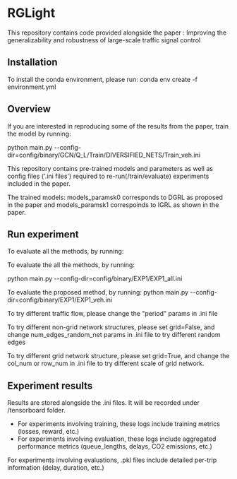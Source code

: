 # RGLight
This repository contains code provided alongside the paper : Improving the generalizability and robustness of large-scale traffic signal control


## Installation
To install the conda environment, please run:  conda env create -f environment.yml


## Overview

If you are interested in reproducing some of the results from the paper, train the model by running:

python main.py --config-dir=config/binary/GCN/Q_L/Train/DIVERSIFIED_NETS/Train_veh.ini 


This repository contains pre-trained models and parameters as well as config files ('.ini files') required to re-run(/train/evaluate) experiments included in the  paper.

The trained models: models_paramsk0 corresponds to DGRL as proposed in the paper and models_paramsk1 correspoinds to IGRL as shown in the paper.

## Run experiment

To evaluate all the methods, by running:

To evaluate the all the methods, by running:


python main.py --config-dir=config/binary/EXP1/EXP1_all.ini

To evaluate the proposed method, by running:
python main.py --config-dir=config/binary/EXP1/EXP1_veh.ini

To try different traffic flow, please change the "period" params in .ini file

To try different non-grid network structures, please set grid=False, and change num_edges_random_net params in .ini file to try different random edges

To try different grid network structure, please set grid=True, and change the col_num or row_num in .ini file to try different scale of grid network. 


## Experiment results

Results are stored alongside the .ini files. It will be recorded under /tensorboard folder.

  - For experiments involving training, these logs include training metrics (losses, reward, etc.)
  - For experiments involving evaluation, these logs include aggregated performance metrics (queue_lengths, delays, CO2 emissions, etc.)

For experiments involving evaluations, .pkl files include detailed per-trip information (delay, duration, etc.)

